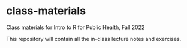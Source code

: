 # class-materials
Class materials for Intro to R for Public Health, Fall 2022

This repository will contain all the in-class lecture notes and exercises.
